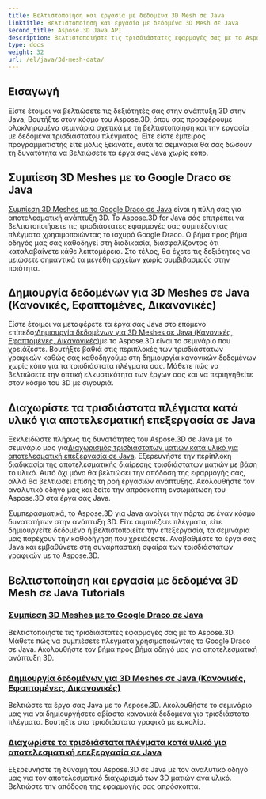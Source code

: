 ```yaml
---
title: Βελτιστοποίηση και εργασία με δεδομένα 3D Mesh σε Java
linktitle: Βελτιστοποίηση και εργασία με δεδομένα 3D Mesh σε Java
second_title: Aspose.3D Java API
description: Βελτιστοποιήστε τις τρισδιάστατες εφαρμογές σας με το Aspose.3D για Java. Μάθετε να συμπιέζετε πλέγματα με το Google Draco, να δημιουργείτε δεδομένα πλέγματος και να επεξεργάζεστε αποτελεσματικά τρισδιάστατα πλέγματα ανά υλικό.
type: docs
weight: 32
url: /el/java/3d-mesh-data/
---
```

## Εισαγωγή

Είστε έτοιμοι να βελτιώσετε τις δεξιότητές σας στην ανάπτυξη 3D στην Java; Βουτήξτε στον κόσμο του Aspose.3D, όπου σας προσφέρουμε ολοκληρωμένα σεμινάρια σχετικά με τη βελτιστοποίηση και την εργασία με δεδομένα τρισδιάστατου πλέγματος. Είτε είστε έμπειρος προγραμματιστής είτε μόλις ξεκινάτε, αυτά τα σεμινάρια θα σας δώσουν τη δυνατότητα να βελτιώσετε τα έργα σας Java χωρίς κόπο.

## Συμπίεση 3D Meshes με το Google Draco σε Java

[Συμπίεση 3D Meshes με το Google Draco σε Java](./compress-meshes-google-draco/) είναι η πύλη σας για αποτελεσματική ανάπτυξη 3D. Το Aspose.3D for Java σάς επιτρέπει να βελτιστοποιήσετε τις τρισδιάστατες εφαρμογές σας συμπιέζοντας πλέγματα χρησιμοποιώντας το ισχυρό Google Draco. Ο βήμα προς βήμα οδηγός μας σας καθοδηγεί στη διαδικασία, διασφαλίζοντας ότι καταλαβαίνετε κάθε λεπτομέρεια. Στο τέλος, θα έχετε τις δεξιότητες να μειώσετε σημαντικά τα μεγέθη αρχείων χωρίς συμβιβασμούς στην ποιότητα.

## Δημιουργία δεδομένων για 3D Meshes σε Java (Κανονικές, Εφαπτομένες, Δικανονικές)

 Είστε έτοιμοι να μεταφέρετε τα έργα σας Java στο επόμενο επίπεδο;[Δημιουργία δεδομένων για 3D Meshes σε Java (Κανονικές, Εφαπτομένες, Δικανονικές)](./generate-mesh-data/)με το Aspose.3D είναι το σεμινάριο που χρειάζεστε. Βουτήξτε βαθιά στις περιπλοκές των τρισδιάστατων γραφικών καθώς σας καθοδηγούμε στη δημιουργία κανονικών δεδομένων χωρίς κόπο για τα τρισδιάστατα πλέγματα σας. Μάθετε πώς να βελτιώσετε την οπτική ελκυστικότητα των έργων σας και να περιηγηθείτε στον κόσμο του 3D με σιγουριά.

## Διαχωρίστε τα τρισδιάστατα πλέγματα κατά υλικό για αποτελεσματική επεξεργασία σε Java

 Ξεκλειδώστε πλήρως τις δυνατότητες του Aspose.3D σε Java με το σεμινάριο μας για[Διαχωρισμός τρισδιάστατων ματιών κατά υλικό για αποτελεσματική επεξεργασία σε Java](./split-meshes-by-material/). Εξερευνήστε την περίπλοκη διαδικασία της αποτελεσματικής διαίρεσης τρισδιάστατων ματιών με βάση το υλικό. Αυτό όχι μόνο θα βελτιώσει την απόδοση της εφαρμογής σας, αλλά θα βελτιώσει επίσης τη ροή εργασιών ανάπτυξης. Ακολουθήστε τον αναλυτικό οδηγό μας και δείτε την απρόσκοπτη ενσωμάτωση του Aspose.3D στα έργα σας Java.

Συμπερασματικά, το Aspose.3D για Java ανοίγει την πόρτα σε έναν κόσμο δυνατοτήτων στην ανάπτυξη 3D. Είτε συμπιέζετε πλέγματα, είτε δημιουργείτε δεδομένα ή βελτιστοποιείτε την επεξεργασία, τα σεμινάρια μας παρέχουν την καθοδήγηση που χρειάζεστε. Αναβαθμίστε τα έργα σας Java και εμβαθύνετε στη συναρπαστική σφαίρα των τρισδιάστατων γραφικών με το Aspose.3D.
## Βελτιστοποίηση και εργασία με δεδομένα 3D Mesh σε Java Tutorials
### [Συμπίεση 3D Meshes με το Google Draco σε Java](./compress-meshes-google-draco/)
Βελτιστοποιήστε τις τρισδιάστατες εφαρμογές σας με το Aspose.3D. Μάθετε πώς να συμπιέσετε πλέγματα χρησιμοποιώντας το Google Draco σε Java. Ακολουθήστε τον βήμα προς βήμα οδηγό μας για αποτελεσματική ανάπτυξη 3D.
### [Δημιουργία δεδομένων για 3D Meshes σε Java (Κανονικές, Εφαπτομένες, Δικανονικές)](./generate-mesh-data/)
Βελτιώστε τα έργα σας Java με το Aspose.3D. Ακολουθήστε το σεμινάριο μας για να δημιουργήσετε αβίαστα κανονικά δεδομένα για τρισδιάστατα πλέγματα. Βουτήξτε στα τρισδιάστατα γραφικά με ευκολία.
### [Διαχωρίστε τα τρισδιάστατα πλέγματα κατά υλικό για αποτελεσματική επεξεργασία σε Java](./split-meshes-by-material/)
Εξερευνήστε τη δύναμη του Aspose.3D σε Java με τον αναλυτικό οδηγό μας για τον αποτελεσματικό διαχωρισμό των 3D ματιών ανά υλικό. Βελτιώστε την απόδοση της εφαρμογής σας απρόσκοπτα.